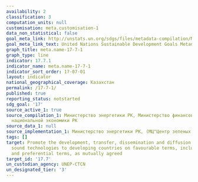 ```yaml
---
availability: 2
classification: 3
computation_units: null
customisation: meta.customisation-1
data_non_statistical: false
goal_meta_link: http://unstats.un.org/sdgs/files/metadata-compilation/Metadata-Goal-17.pdf
goal_meta_link_text: United Nations Sustainable Development Goals Metadata (pdf 468kB)
graph_title: meta.name-17-7-1
graph_type: line
indicator: 17.7.1
indicator_name: meta.name-17-7-1
indicator_sort_order: 17-07-01
layout: indicator
national_geographical_coverage: Казахстан
permalink: /17-7-1/
published: true
reporting_status: notstarted
sdg_goal: '17'
source_active_1: true
source_compilation_1: Министерство энергетики РК, Министерство финансов РК, Министерство
  национальной экономики РК
source_data_1: null
source_implementation_1: Министерство энергетики РК, (МЦ"Центр зеленых технологий")
tags: []
target: Promote the development, transfer, dissemination and diffusion of environmentally
  sound technologies to developing countries on favourable terms, including on concessional
  and preferential terms, as mutually agreed
target_id: '17.7'
un_custodian_agency: UNEP-CTCN
un_designated_tier: '3'
---
```

